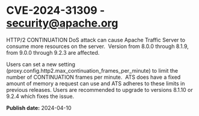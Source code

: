# CVE-2024-31309 - security@apache.org

HTTP/2 CONTINUATION DoS attack can cause Apache Traffic Server to consume more resources on the server.  Version from 8.0.0 through 8.1.9, from 9.0.0 through 9.2.3 are affected.

Users can set a new setting (proxy.config.http2.max_continuation_frames_per_minute) to limit the number of CONTINUATION frames per minute.  ATS does have a fixed amount of memory a request can use and ATS adheres to these limits in previous releases.
Users are recommended to upgrade to versions 8.1.10 or 9.2.4 which fixes the issue.



**Publish date:** 2024-04-10
